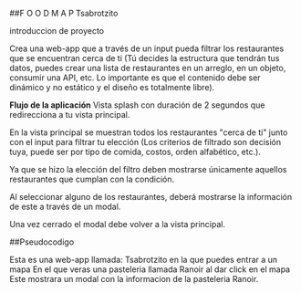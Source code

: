 ##F O O D M A P Tsabrotzito

introduccion de proyecto

Crea una web-app que a través de un input pueda filtrar
los restaurantes que se encuentran cerca de ti
(Tú decides la estructura que tendrán tus datos,
puedes crear una lista de restaurantes en un arreglo,
en un objeto, consumir una API, etc. 
Lo importante es que el contenido debe ser dinámico
y no estático y el diseño es totalmente libre).

**Flujo de la aplicación**
Vista splash con duración de 2 segundos que redirecciona
a tu vista principal.

En la vista principal se muestran todos los restaurantes 
"cerca de ti" junto con el input para filtrar tu elección 
(Los criterios de filtrado son decisión tuya, 
puede ser por tipo de comida, costos, orden alfabético, etc.).

Ya que se hizo la elección del filtro deben mostrarse 
únicamente aquellos restaurantes que cumplan con la condición. 

Al seleccionar alguno de los restaurantes, 
deberá mostrarse la información de este a través de un modal. 

Una vez cerrado el modal debe volver a la vista principal.

##Pseudocodigo

Esta es una web-app llamada: Tsabrotzito en la que puedes entrar a un mapa
En el que veras una pasteleria llamada Ranoir al dar click en el mapa
Este mostrara un modal con la informacion de la pasteleria Ranoir.

